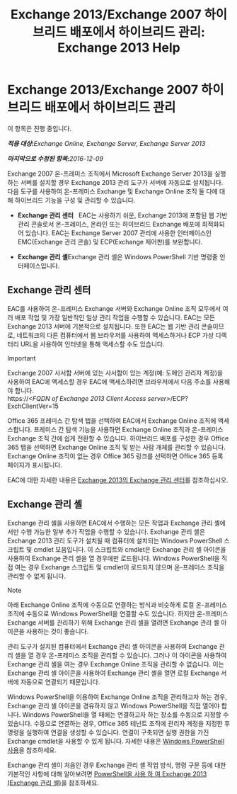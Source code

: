 ﻿---
title: 'Exchange 2013/Exchange 2007 하이브리드 배포에서 하이브리드 관리: Exchange 2013 Help'
TOCTitle: Exchange 2013/Exchange 2007 하이브리드 배포에서 하이브리드 관리
ms:assetid: 4b4370d5-1645-4b44-b4e0-c585fcaf970f
ms:mtpsurl: https://technet.microsoft.com/ko-kr/library/Dn151299(v=EXCHG.150)
ms:contentKeyID: 54651850
ms.date: 01/10/2018
mtps_version: v=EXCHG.150
ms.translationtype: HT
---

# Exchange 2013/Exchange 2007 하이브리드 배포에서 하이브리드 관리

이 항목은 진행 중입니다.  

_<strong>적용 대상:</strong>Exchange Online, Exchange Server, Exchange Server 2013_

_<strong>마지막으로 수정된 항목:</strong>2016-12-09_

Exchange 2007 온-프레미스 조직에서 Microsoft Exchange Server 2013을 실행하는 서버를 설치할 경우 Exchange 2013 관리 도구가 서버에 자동으로 설치됩니다. 다음 도구를 사용하여 온-프레미스 Exchange 및 Exchange Online 조직 둘 다에 대해 하이브리드 기능을 구성 및 관리할 수 있습니다.

  - **Exchange 관리 센터**   EAC는 사용하기 쉬운, Exchange 2013에 포함된 웹 기반 관리 콘솔로서 온-프레미스, 온라인 또는 하이브리드 Exchange 배포에 최적화되어 있습니다. EAC는 Exchange Server 2007 관리에 사용한 인터페이스인 EMC(Exchange 관리 콘솔) 및 ECP(Exchange 제어판)를 보완합니다.

  - **Exchange 관리 셸**Exchange 관리 셸은 Windows PowerShell 기반 명령줄 인터페이스입니다.

## Exchange 관리 센터

EAC를 사용하여 온-프레미스 Exchange 서버와 Exchange Online 조직 모두에서 여러 배포 작업 및 가장 일반적인 일상 관리 작업을 수행할 수 있습니다. EAC는 모든 Exchange 2013 서버에 기본적으로 설치됩니다. 또한 EAC는 웹 기반 관리 콘솔이므로, 네트워크의 다른 컴퓨터에서 웹 브라우저를 사용하여 액세스하거나 ECP 가상 디렉터리 URL을 사용하여 인터넷을 통해 액세스할 수도 있습니다.


> [!IMPORTANT]
> Exchange 2007 사서함 서버에 있는 사서함이 있는 계정(예: 도메인 관리자 계정)을 사용하여 EAC에 액세스할 경우 EAC에 액세스하려면 브라우저에서 다음 주소를 사용해야 합니다.<BR>https://<EM>&lt;FQDN of Exchange 2013 Client Access server&gt;</EM>/ECP? ExchClientVer=15



Office 365 프레미스 간 탐색 탭을 선택하여 EAC에서 Exchange Online 조직에 액세스합니다. 프레미스 간 탐색 기능을 사용하면 Exchange Online 조직과 온-프레미스 Exchange 조직 간에 쉽게 전환할 수 있습니다. 하이브리드 배포를 구성한 경우 Office 365 탭을 선택하면 Exchange Online 조직 및 받는 사람 개체를 관리할 수 있습니다. Exchange Online 조직이 없는 경우 Office 365 링크를 선택하면 Office 365 등록 페이지가 표시됩니다.

EAC에 대한 자세한 내용은 [Exchange 2013의 Exchange 관리 센터](https://technet.microsoft.com/ko-kr/library/jj150562\(v=exchg.150\))를 참조하십시오.

## Exchange 관리 셸

Exchange 관리 셸을 사용하면 EAC에서 수행하는 모든 작업과 Exchange 관리 셸에서만 수행 가능한 일부 추가 작업을 수행할 수 있습니다. Exchange 관리 셸은 Exchange 2013 관리 도구가 설치될 때 컴퓨터에 설치되는 Windows PowerShell 스크립트 및 cmdlet 모음입니다. 이 스크립트와 cmdlet은 Exchange 관리 셸 아이콘을 사용하여 Exchange 관리 셸을 열 경우에만 로드됩니다. Windows PowerShell을 직접 여는 경우 Exchange 스크립트 및 cmdlet이 로드되지 않으며 온-프레미스 조직을 관리할 수 없게 됩니다.


> [!NOTE]
> 아래 Exchange Online 조직에 수동으로 연결하는 방식과 비슷하게 로컬 온-프레미스 조직에 수동으로 Windows&nbsp;PowerShell을 연결할 수도 있습니다. 하지만 온-프레미스 Exchange 서버를 관리하기 위해 Exchange 관리 셸을 열려면 Exchange 관리 셸 아이콘을 사용하는 것이 좋습니다.



관리 도구가 설치된 컴퓨터에서 Exchange 관리 셸 아이콘을 사용하여 Exchange 관리 셸을 열 경우 온-프레미스 조직을 관리할 수 있습니다. 그러나 이 아이콘을 사용하여 Exchange 관리 셸을 여는 경우 Exchange Online 조직을 관리할 수 없습니다. 이는 Exchange 관리 셸 아이콘을 사용하여 Exchange 관리 셸을 열면 로컬 Exchange 서버에 자동으로 연결되기 때문입니다.

Windows PowerShell을 이용하여 Exchange Online 조직을 관리하고자 하는 경우, Exchange 관리 셸 아이콘을 경유하지 않고 Windows PowerShell을 직접 열어야 합니다. Windows PowerShell을 열 때에는 연결하고자 하는 장소를 수동으로 지정할 수 있습니다. 수동으로 연결하는 경우, Office 365 테넌트 조직에 관리자 계정을 지정한 후 명령을 실행하여 연결을 생성할 수 있습니다. 연결이 구축되면 실행 권한을 가진 Exchange cmdlet을 사용할 수 있게 됩니다. 자세한 내용은 [Windows PowerShell 사용](http://go.microsoft.com/fwlink/p/?linkid=209660)을 참조하세요.

Exchange 관리 셸이 처음인 경우 Exchange 관리 셸 작업 방식, 명령 구문 등에 대한 기본적인 사항에 대해 알아보려면 [PowerShell을 사용 하 여 Exchange 2013 (Exchange 관리 셸)](https://technet.microsoft.com/ko-kr/library/bb123778\(v=exchg.150\))을 참조하세요.

